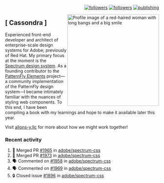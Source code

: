 <p align="right"><a rel="me" href="https://front-end.social/@castastrophe">
    <img alt="followers" title="Follow me on Mastodon" src="https://img.shields.io/mastodon/follow/109297102751309835?domain=https%3A%2F%2Ffront-end.social&label=Follow&logo=mastodon&logoColor=white&style=for-the-badge&labelColor=008080&color=006969"/></a>
  <a href="https://codepen.io/castastrophe/">
    <img alt="followers" title="Follow me on CodePen" src="https://img.shields.io/badge/16-1?color=640464&labelColor=7c007c&style=for-the-badge&logo=codepen&label=Follow"/></a>
<a href="https://castastrophe.medium.com/">
    <img alt="publishing" title="View articles on Medium" src="https://img.shields.io/badge/107-1?color=666&labelColor=444&label=subscribe&logo=medium&logoColor=white&style=for-the-badge"/></a>
    </p>
    
<img align="right" src="https://user-images.githubusercontent.com/1840295/209837133-f6b4d7a5-2117-4634-83b8-a635fb49a96a.png" height="300" alt="Profile image of a red-haired woman with long bangs and a big smile">

## [&nbsp;Cassondra&nbsp;]
    
Experienced front-end developer and architect of enterprise-scale design systems for Adobe; previously of Red Hat. My primary focus at the moment is the [Spectrum design system](https://github.com/adobe/spectrum-css). As a founding contributor to the [PatternFly&nbsp;Elements](https://github.com/patternfly/patternfly-elements) project&mdash;a community implementation of the PatternFly design system&mdash;I became intimately familiar with the nuances of styling web components. To this end, I have been compiling a book with my learnings and hope to make it available later this year.

Visit [allons-y.llc](http://allons-y.llc/) for more about how we might work together!

### Recent activity

<!--START_SECTION:activity-->
1. 🎉 Merged PR [#1965](https://github.com/adobe/spectrum-css/pull/1965) in [adobe/spectrum-css](https://github.com/adobe/spectrum-css)
2. 🎉 Merged PR [#1973](https://github.com/adobe/spectrum-css/pull/1973) in [adobe/spectrum-css](https://github.com/adobe/spectrum-css)
3. 🗣 Commented on [#1958](https://github.com/adobe/spectrum-css/issues/1958) in [adobe/spectrum-css](https://github.com/adobe/spectrum-css)
4. 🗣 Commented on [#1969](https://github.com/adobe/spectrum-css/issues/1969) in [adobe/spectrum-css](https://github.com/adobe/spectrum-css)
5. 🔒 Closed issue [#1896](https://github.com/adobe/spectrum-css/issues/1896) in [adobe/spectrum-css](https://github.com/adobe/spectrum-css)
<!--END_SECTION:activity-->
